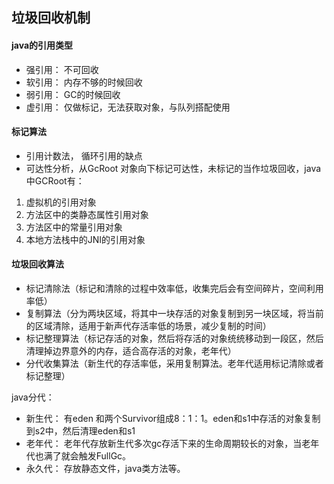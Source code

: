 ## 垃圾回收机制

#### java的引用类型
- 强引用： 不可回收
- 软引用： 内存不够的时候回收
- 弱引用： GC的时候回收
- 虚引用： 仅做标记，无法获取对象，与队列搭配使用


####  标记算法
- 引用计数法， 循环引用的缺点
- 可达性分析，从GcRoot 对象向下标记可达性，未标记的当作垃圾回收，java中GCRoot有：
1. 虚拟机的引用对象
2. 方法区中的类静态属性引用对象
3. 方法区中的常量引用对象
4. 本地方法栈中的JNI的引用对象


#### 垃圾回收算法
- 标记清除法（标记和清除的过程中效率低，收集完后会有空间碎片，空间利用率低）
- 复制算法（分为两块区域，将其中一块存活的对象复制到另一块区域，将当前的区域清除，适用于新声代存活率低的场景，减少复制的时间）
- 标记整理算法（标记存活的对象，然后将存活的对象统统移动到一段区，然后清理掉边界意外的内存，适合高存活的对象，老年代）
- 分代收集算法（新生代的存活率低，采用复制算法。老年代适用标记清除或者标记整理）

java分代：

- 新生代： 有eden 和两个Survivor组成8：1：1。eden和s1中存活的对象复制到s2中，然后清理eden和s1
- 老年代： 老年代存放新生代多次gc存活下来的生命周期较长的对象，当老年代也满了就会触发FullGc。
- 永久代： 存放静态文件，java类方法等。